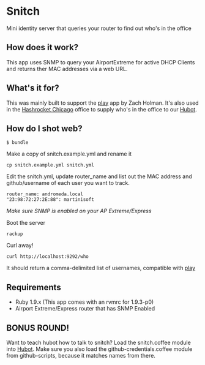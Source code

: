 Snitch
======

Mini identity server that queries your router to find out who's in the office

How does it work?
-----------------

This app uses SNMP to query your AirportExtreme for active DHCP Clients and
returns ther MAC addresses via a web URL.

What's it for?
--------------

This was mainly built to support the [play](https://github.com/holman/play) app by Zach Holman.
It's also used in the [Hashrocket Chicago](http://www.hashrocket.com/) office to
supply who's in the office to our [Hubot](https://github.com/github/hubot).

How do I shot web?
------------------

```
$ bundle
```

Make a copy of snitch.example.yml and rename it

```
cp snitch.example.yml snitch.yml
```

Edit the snitch.yml, update router_name and list out the MAC address and
github/username of each user you want to track.

```
router_name: andromeda.local
"23:98:72:27:2E:88": martinisoft
```

_Make sure SNMP is enabled on your AP Extreme/Express_

Boot the server

```
rackup
```

Curl away!

```
curl http://localhost:9292/who
```

It should return a comma-delimited list of usernames, compatible with [play](https://github.com/holman/play)

Requirements
------------

* Ruby 1.9.x (This app comes with an rvmrc for 1.9.3-p0)
* Airport Extreme/Express router that has SNMP Enabled

BONUS ROUND!
------------

Want to teach hubot how to talk to snitch? Load the snitch.coffee module into
[Hubot](https://github.com/github/hubot). Make sure you also load the
github-credentials.coffee module from github-scripts, because it matches
names from there.
